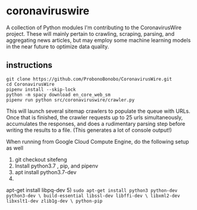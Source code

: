 # coronaviruswire

A collection of Python modules I'm contributing to the CoronavirusWire project. These will mainly pertain to crawling, scraping, parsing, and aggregating news articles, but may employ some machine learning models in the near future to optimize data quality.

## instructions

```pip install pipenv
git clone https://github.com/ProbonoBonobo/CoronavirusWire.git
cd CoronavirusWire
pipenv install --skip-lock
python -m spacy download en_core_web_sm
pipenv run python src/coronaviruswire/crawler.py
```

This will launch several sitemap crawlers to populate the queue with URLs. Once that is finished, the crawler requests up to 25 urls simultaneously, accumulates the responses, and does a rudimentary parsing step before writing the results to a file. (This generates a lot of console output!)

When running from Google Cloud Compute Engine, do the following setup as well

1) git checkout sitefeng
2) Install python3.7 , pip, and pipenv
3) apt install python3.7-dev
4)
apt-get install libpq-dev
5)
`sudo apt-get install python3 python-dev python3-dev \
build-essential libssl-dev libffi-dev \
libxml2-dev libxslt1-dev zlib1g-dev \
python-pip`
